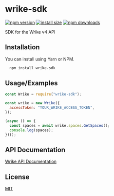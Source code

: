 # wrike-sdk

[![npm version](https://img.shields.io/npm/v/wrike-sdk.svg?style=flat-square)](https://www.npmjs.org/package/wrike-sdk)
[![install size](https://packagephobia.now.sh/badge?p=wrike-sdk)](https://packagephobia.now.sh/result?p=wrike-sdk)
[![npm downloads](https://img.shields.io/npm/dm/wrike-sdk.svg?style=flat-square)](http://npm-stat.com/charts.html?package=wrike-sdk)

SDK for the Wrike v4 API

## Installation

You can install using Yarn or NPM.

```bash
  npm install wrike-sdk
```

## Usage/Examples

```javascript
const Wrike = require("wrike-sdk");

const wrike = new Wrike({
  accessToken: "YOUR_WRIKE_ACCESS_TOKEN",
});

(async () => {
  const spaces = await wrike.spaces.GetSpaces();
  console.log(spaces);
})();
```

## API Documentation

[Wrike API Documentation](https://developers.wrike.com/overview)

## License

[MIT](https://choosealicense.com/licenses/mit/)
